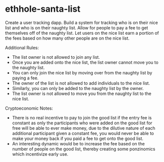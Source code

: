# ethhole-santa-list

Create a user tracking dapp. Build a system for tracking who is on their nice list and who is on their naughty list. Allow for people to pay a fee to get themselves off of the naughty list. Let users on the nice list earn a portion of the fees based on how many other people are on the nice list.

Additional Rules:

- The list owner is not allowed to join any list.
- Once you are added onto the nice list, the list owner cannot move you to the naughty list.
- You can only join the nice list by moving over from the naughty list by paying a fee.
- The owner of the list is not allowed to add individuals to the nice list.
- Similarly, you can only be added to the naughty list by the owner.
- The list owner is not allowed to move you from the naughty list to the nice list.

Cryptoeconomic Notes:

- There is no real incentive to pay to join the good list if the entry fee is constant as only the participants who were added on the good list for free will be able to ever make money, due to the dilutive nature of each additional participant given a constant fee, you would never be able to make your money back if you paid a fee to get onto the good list.
- An interesting dynamic would be to increase the fee based on the number of people on the good list, thereby creating some ponzinomics which incentivize early use.
